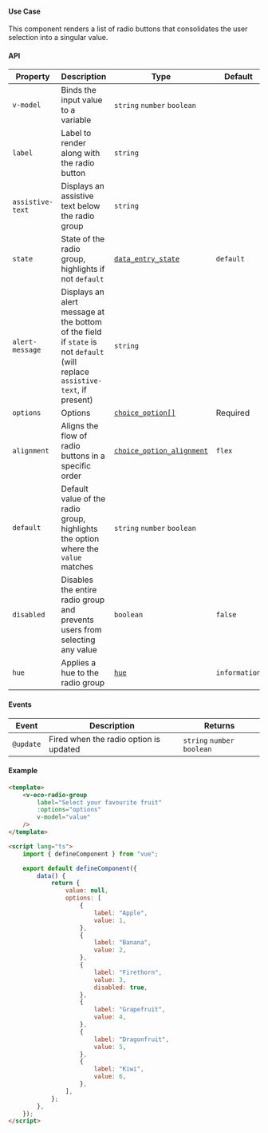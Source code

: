 #### Use Case

This component renders a list of radio buttons that consolidates the user selection into a singular value.

#### API

| Property         | Description                                                                                                                  | Type                                                        | Default       |
| ---------------- | ---------------------------------------------------------------------------------------------------------------------------- | ----------------------------------------------------------- | ------------- |
| `v-model`        | Binds the input value to a variable                                                                                          | `string` `number` `boolean`                                 |               |
| `label`          | Label to render along with the radio button                                                                                  | `string`                                                    |               |
| `assistive-text` | Displays an assistive text below the radio group                                                                             | `string`                                                    |               |
| `state`          | State of the radio group, highlights if not `default`                                                                        | [`data_entry_state`](/types#data-entry-state)               | `default`     |
| `alert-message`  | Displays an alert message at the bottom of the field if `state` is not `default` (will replace `assistive-text`, if present) | `string`                                                    |               |
| `options`        | Options                                                                                                                      | [`choice_option[]`](/types#choice-option)                   | Required      |
| `alignment`      | Aligns the flow of radio buttons in a specific order                                                                         | [`choice_option_alignment`](/types#choice-option-alignment) | `flex`        |
| `default`        | Default value of the radio group, highlights the option where the `value` matches                                            | `string` `number` `boolean`                                 |               |
| `disabled`       | Disables the entire radio group and prevents users from selecting any value                                                  | `boolean`                                                   | `false`       |
| `hue`            | Applies a hue to the radio group                                                                                             | [`hue`](/types#hue)                                         | `information` |

#### Events

| Event     | Description                            | Returns                     |
| --------- | -------------------------------------- | --------------------------- |
| `@update` | Fired when the radio option is updated | `string` `number` `boolean` |

#### Example

```html
<template>
	<v-eco-radio-group
		label="Select your favourite fruit"
		:options="options"
		v-model="value"
	/>
</template>

<script lang="ts">
	import { defineComponent } from "vue";

	export default defineComponent({
		data() {
			return {
				value: null,
				options: [
					{
						label: "Apple",
						value: 1,
					},
					{
						label: "Banana",
						value: 2,
					},
					{
						label: "Firethorn",
						value: 3,
						disabled: true,
					},
					{
						label: "Grapefruit",
						value: 4,
					},
					{
						label: "Dragonfruit",
						value: 5,
					},
					{
						label: "Kiwi",
						value: 6,
					},
				],
			};
		},
	});
</script>
```
